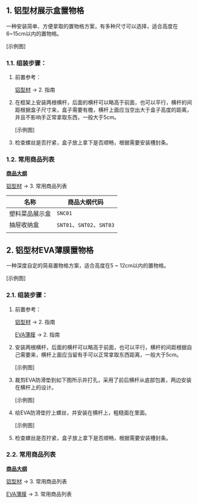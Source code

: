 ## 1. 铝型材展示盒置物格

一种安装简单、方便拿取的置物格方案，有多种尺寸可以选择，适合高度在6\~15cm以内的置物格。

[示例图]

### 1.1. 组装步骤：

1. 前置参考：

    [铝型材](./铝型材.md) -> 2. 指南

2. 在框架上安装两根横杆，后面的横杆可以略高于前面，也可以平行，横杆的间距根据盒子尺寸来，盒子需要有檐，横杆上面应当空出大于盒子高度的距离，并且不影响手正常拿取东西，一般大于5cm。
    
    [示例图]

3. 检查螺丝是否拧紧，盒子放上拿下是否顺畅，根据需要安装槽封条。

### 1.2. 常用商品列表

**[商品大纲](../商品大纲.md)**

[铝型材](./铝型材.md) -> 3. 常用商品列表

| 名称 | 商品大纲代码 |
| - | - |
| 塑料菜品展示盒 | `SNC01` |
| 抽屉收纳盒 | `SNT01`、`SNT02`、`SNT03` |
| | |

## 2. 铝型材EVA薄膜置物格

一种深度自定的简易置物格方案，适合高度在5 \~ 12cm以内的置物格。 

[示例图]

### 2.1. 组装步骤：

1. 前置参考：

    [铝型材](./铝型材.md) -> 2. 指南

    [EVA薄膜](./EVA薄膜.md) -> 2. 指南

2. 安装两根横杆，后面的横杆可以略高于前面，也可以平行，横杆的间距根据自己需要来，横杆上面应当留有手可以正常拿取东西距离，一般大于5cm。

    [示例图]

3. 裁剪EVA防滑垫到如下图所示并打孔，采用了前后横杆从底部包裹，两边安装在横杆上的设计。

    [示例图]

4. 给EVA防滑垫拧上螺丝，并安装在横杆上，粗糙面在里面。
    
    [示例图]

5. 检查螺丝是否拧紧，盒子放上拿下是否顺畅，根据需要安装槽封条。

### 2.2. 常用商品列表

**[商品大纲](../商品大纲.md)**

[铝型材](./铝型材.md) -> 3. 常用商品列表

[EVA薄膜](./EVA薄膜.md) -> 3. 常用商品列表
